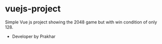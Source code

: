 # vuejs-project
Simple Vue js project showing the 2048 game but with win condition of only 128.

- Developer by Prakhar

